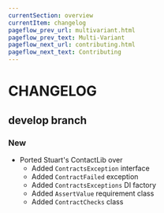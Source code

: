 ```yaml
---
currentSection: overview
currentItem: changelog
pageflow_prev_url: multivariant.html
pageflow_prev_text: Multi-Variant
pageflow_next_url: contributing.html
pageflow_next_text: Contributing
---
```

# CHANGELOG

## develop branch

### New

* Ported Stuart's ContactLib over
  - Added `ContractsException` interface
  - Added `ContractFailed` exception
  - Added `ContractsExceptions` DI factory
  - Added `AssertValue` requirement class
  - Added `ContractChecks` class
